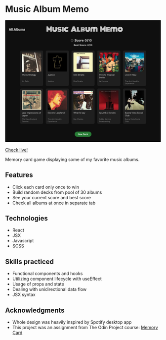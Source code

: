 # Music Album Memo

![interface](./src/img/screenshot.png)

[Check live!](https://mrzadzinski.github.io/music-album-memo/)

Memory card game displaying some of my favorite music albums.

## Features
* Click each card only once to win
* Build random decks from pool of 30 albums
* See your current score and best score
* Check all albums at once in separate tab

## Technologies
* React
* JSX
* Javascript
* SCSS

## Skills practiced
* Functional components and hooks
* Utilizing component lifecycle with useEffect
* Usage of props and state
* Dealing with unidirectional data flow
* JSX syntax

## Acknowledgments
* Whole design was heavily inspired by Spotify desktop app
* This project was an assignment from The Odin Project course: [Memory Card](https://www.theodinproject.com/lessons/node-path-javascript-memory-card)
